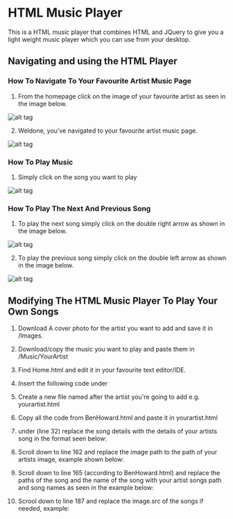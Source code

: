 # HTML Music Player

This is a HTML music player that combines HTML and JQuery to give you a light weight music player which you can use from your desktop.

## Navigating and using the HTML Player

### How To Navigate To Your Favourite Artist Music Page

1. From the homepage click on the image of your favourite artist as seen in the image below.

![alt tag](https://s20.postimg.org/xdav4m8n1/_1.png)

2. Weldone, you've navigated to your favourite artist music page.

![alt tag](https://s20.postimg.org/iim9qfz25/_2.png)

### How To Play Music

1. Simply click on the song you want to play

![alt tag](https://s20.postimg.org/jyxs8l1z1/_3.png)

### How To Play The Next And Previous Song

1. To play the next song simply click on the double right arrow as shown in the image below.

![alt tag](https://s20.postimg.org/6w25pbbr1/_4.png)

2. To play the previous song simply click on the double left arrow as shown in the image below.

![alt tag](https://s20.postimg.org/n8c7f1q2l/_5.png)

## Modifying The HTML Music Player To Play Your Own Songs

1. Download A cover photo for the artist you want to add and save it in /Images.

2. Download/copy the music you want to play and paste them in /Music/YourArtist

3. Find Home.html and edit it in your favourite text editor/IDE.

4. Insert the following code under <div class=row>

	<!---<div id="ImagePlaceHolder" class="col-sm-6">
		<a href="./YourArtist.html"><img class="img-thumbnail" src="./Images/YourArtist.jpg"></a>
		<p>Your Artist</p>
	</div>-->

5. Create a new file named after the artist you're going to add e.g. yourartist.html

6. Copy all the code from BenHoward.html and paste it in yourartist.html

7. under <tbody> (line 32) replace the song details with the details of your artists song in the format seen below:

	<!---<tr id="1" class="row-link">
		<td>Your Artist</td>
		<td>The Song</td>
		<td>The Album</td>
	</tr>-->

8. Scroll down to line 162 and replace the image path to the path of your artists image, example shown below:

	<!---var imagesrc1= './Images/YourArtistImage.jpg';-->

9. Scroll down to line 165 (according to BenHoward.html) and replace the paths of the song and the name of the song with your artist songs path and song names as seen in the example below:

    <!---{"song": path+'Your Artist Album/Song1.mp3', "name": "Your Artist - Song1"},
	{"song": path+'Your Artist Album/Song2.mp3', "name": "Your Artist - Song2"},-->

10. Scrool down to line 187 and replace the image.src of the songs if needed, example:

	<!---image.src=imagesrc1;-->
